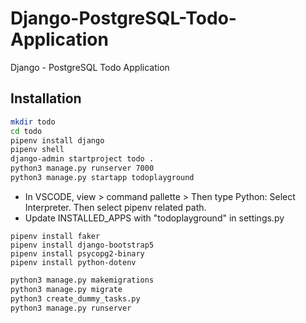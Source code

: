 # Django-PostgreSQL-Todo-Application
Django - PostgreSQL Todo Application

## Installation

```bash
mkdir todo
cd todo
pipenv install django
pipenv shell
django-admin startproject todo .
python3 manage.py runserver 7000
python3 manage.py startapp todoplayground
```
- In VSCODE, view > command pallette > Then type Python: Select Interpreter. Then select pipenv related path.
- Update INSTALLED_APPS with "todoplayground" in settings.py

```
pipenv install faker
pipenv install django-bootstrap5
pipenv install psycopg2-binary
pipenv install python-dotenv
```

```bash
python3 manage.py makemigrations
python3 manage.py migrate
python3 create_dummy_tasks.py
python3 manage.py runserver
```
